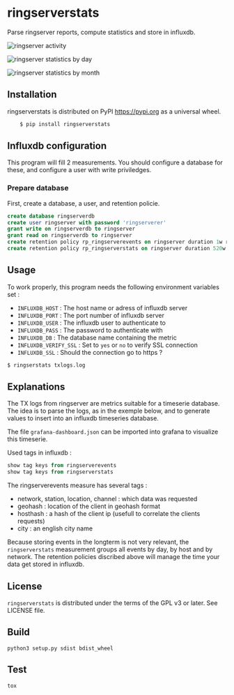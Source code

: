 # ringserverstats

Parse ringserver reports, compute statistics and store in influxdb.

![ringserver activity](https://github.com/resif/ringserver-stats/raw/master/images/2019-02-25_09-30.png)

![ringserver statistics by day](https://github.com/resif/ringserver-stats/raw/master/images/2019-02-25_09-30_1.png)

![ringserver statistics by month](https://github.com/resif/ringserver-stats/raw/master/images/2019-02-25_09-31.png)

## Installation

ringserverstats is distributed on PyPI https://pypi.org as a universal wheel.

``` bash
    $ pip install ringserverstats
```

## Influxdb configuration

This program will fill 2 measurements. You should configure a database for these, and configure a user with write priviledges.

### Prepare database

First, create a database, a user, and retention policie.

``` sql
create database ringserverdb
create user ringserver with password 'ringserverer'
grant write on ringserverdb to ringserver
grant read on ringserverdb to ringserver
create retention policy rp_ringserverevents on ringserver duration 1w replication 1
create retention policy rp_ringserverstats on ringserver duration 520w replication 1
```

## Usage

To work properly, this program needs the following environment variables set :

  * `INFLUXDB_HOST` : The host name or adress of influxdb server
  * `INFLUXDB_PORT` : The port number of influxdb server
  * `INFLUXDB_USER` : The influxdb user to authenticate to
  * `INFLUXDB_PASS` : The password to authenticate with
  * `INFLUXDB_DB`   : The database name containing the metric
  * `INFLUXDB_VERIFY_SSL` : Set to `yes` or `no` to verify SSL connection
  * `INFLUXDB_SSL`  : Should the connection go to https ?

``` bash
$ ringserstats txlogs.log
```

## Explanations

The TX logs from ringserver are metrics suitable for a timeserie database. The idea is to parse the logs, as in the exemple below, and to generate values to insert into an influxdb timeseries database.

The file `grafana-dashboard.json` can be imported into grafana to visualize this timeserie.

Used tags in influxdb :

``` sql
show tag keys from ringserverevents
show tag keys from ringserverstats
```

The ringserverevents measure has several tags :

  * network, station, location, channel : which data was requested
  * geohash : location of the client in geohash format
  * hosthash : a hash of the client ip (usefull to correlate the clients requests)
  * city : an english city name

Because storing events in the longterm is not very relevant, the `ringserverstats` measurement groups all events by day, by host and by network. The retention policies discribed above will manage the time your data get stored in influxdb.


## License

`ringserverstats` is distributed under the terms of the GPL v3 or later. See LICENSE file.

## Build

``` shell
python3 setup.py sdist bdist_wheel
```

## Test

``` shell
tox
```
